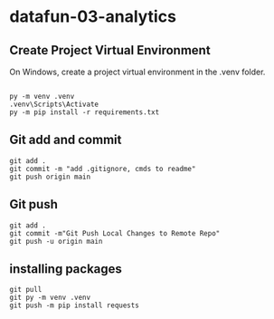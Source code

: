 # datafun-03-analytics

## Create Project Virtual Environment

On Windows, create a project virtual environment in the .venv folder. 

```shell

py -m venv .venv
.venv\Scripts\Activate
py -m pip install -r requirements.txt

```

## Git add and commit 

```shell
git add .
git commit -m "add .gitignore, cmds to readme"
git push origin main
```

## Git push
```shell
git add .
git commit -m"Git Push Local Changes to Remote Repo"
git push -u origin main
```
## installing packages
```shell
git pull
git py -m venv .venv
git push -m pip install requests
```